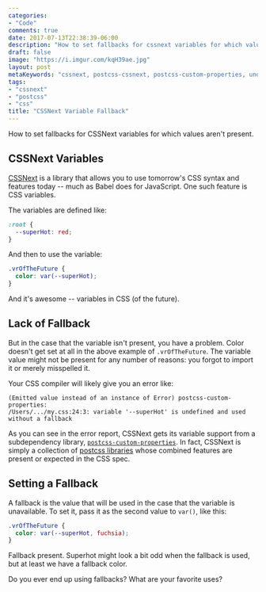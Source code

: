 ```yaml
---
categories:
- "Code"
comments: true
date: 2017-07-13T22:38:39-06:00
description: "How to set fallbacks for cssnext variables for which values aren't present."
draft: false
image: "https://i.imgur.com/kqH39ae.jpg"
layout: post
metaKeywords: "cssnext, postcss-cssnext, postcss-custom-properties, undefined and used without a fallback, cssnext css variables"
tags:
- "cssnext"
- "postcss"
- "css"
title: "CSSNext Variable Fallback"
---
```


How to set fallbacks for CSSNext variables for which values aren't present.

<!--more-->

## CSSNext Variables

[CSSNext](http://cssnext.io/) is a library that allows you to use tomorrow's CSS syntax and features today -- much as Babel does for JavaScript.  One such feature is CSS variables.  

The variables are defined like:

```css
:root {
  --superHot: red;
}
```

And then to use the variable:

```css
.vrOfTheFuture {
  color: var(--superHot);
}
```

And it's awesome -- variables in CSS (of the future).

## Lack of Fallback

But in the case that the variable isn't present, you have a problem.  Color doesn't get set at all in the above example of `.vrOfTheFuture`.  The variable value might not be present for any number of reasons: you forgot to import it or merely misspelled it.

Your CSS compiler will likely give you an error like:

```
(Emitted value instead of an instance of Error) postcss-custom-properties: 
/Users/.../my.css:24:3: variable '--superHot' is undefined and used without a fallback
```

As you can see in the error report, CSSNext gets its variable support from a subdependency library, [`postcss-custom-properties`](https://github.com/postcss/postcss-custom-properties).  In fact, CSSNext is simply a collection of [postcss libraries](https://github.com/MoOx/postcss-cssnext/blob/master/package.json) whose combined features are present or expected in the CSS spec.

## Setting a Fallback

A fallback is the value that will be used in the case that the variable is unavailable.  To set it, pass it as the second value to `var()`, like this:

```css
.vrOfTheFuture {
  color: var(--superHot, fuchsia);
}
```

Fallback present.  Superhot might look a bit odd when the fallback is used, but at least we have a fallback color.

Do you ever end up using fallbacks?  What are your favorite uses?
